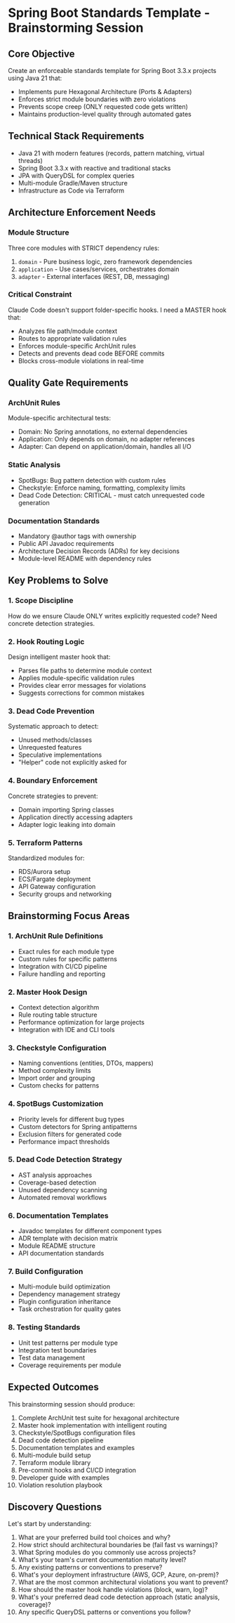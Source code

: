 # Spring Boot Standards Template - Brainstorming Session

## Core Objective
Create an enforceable standards template for Spring Boot 3.3.x projects using Java 21 that:
- Implements pure Hexagonal Architecture (Ports & Adapters)
- Enforces strict module boundaries with zero violations
- Prevents scope creep (ONLY requested code gets written)
- Maintains production-level quality through automated gates

## Technical Stack Requirements
- Java 21 with modern features (records, pattern matching, virtual threads)
- Spring Boot 3.3.x with reactive and traditional stacks
- JPA with QueryDSL for complex queries
- Multi-module Gradle/Maven structure
- Infrastructure as Code via Terraform

## Architecture Enforcement Needs

### Module Structure
Three core modules with STRICT dependency rules:
1. `domain` - Pure business logic, zero framework dependencies
2. `application` - Use cases/services, orchestrates domain
3. `adapter` - External interfaces (REST, DB, messaging)

### Critical Constraint
Claude Code doesn't support folder-specific hooks. I need a MASTER hook that:
- Analyzes file path/module context
- Routes to appropriate validation rules
- Enforces module-specific ArchUnit rules
- Detects and prevents dead code BEFORE commits
- Blocks cross-module violations in real-time

## Quality Gate Requirements

### ArchUnit Rules
Module-specific architectural tests:
- Domain: No Spring annotations, no external dependencies
- Application: Only depends on domain, no adapter references
- Adapter: Can depend on application/domain, handles all I/O

### Static Analysis
- SpotBugs: Bug pattern detection with custom rules
- Checkstyle: Enforce naming, formatting, complexity limits
- Dead Code Detection: CRITICAL - must catch unrequested code generation

### Documentation Standards
- Mandatory @author tags with ownership
- Public API Javadoc requirements
- Architecture Decision Records (ADRs) for key decisions
- Module-level README with dependency rules

## Key Problems to Solve

### 1. Scope Discipline
How do we ensure Claude ONLY writes explicitly requested code? Need concrete detection strategies.

### 2. Hook Routing Logic
Design intelligent master hook that:
- Parses file paths to determine module context
- Applies module-specific validation rules
- Provides clear error messages for violations
- Suggests corrections for common mistakes

### 3. Dead Code Prevention
Systematic approach to detect:
- Unused methods/classes
- Unrequested features
- Speculative implementations
- "Helper" code not explicitly asked for

### 4. Boundary Enforcement
Concrete strategies to prevent:
- Domain importing Spring classes
- Application directly accessing adapters
- Adapter logic leaking into domain

### 5. Terraform Patterns
Standardized modules for:
- RDS/Aurora setup
- ECS/Fargate deployment
- API Gateway configuration
- Security groups and networking

## Brainstorming Focus Areas

### 1. ArchUnit Rule Definitions
- Exact rules for each module type
- Custom rules for specific patterns
- Integration with CI/CD pipeline
- Failure handling and reporting

### 2. Master Hook Design
- Context detection algorithm
- Rule routing table structure
- Performance optimization for large projects
- Integration with IDE and CLI tools

### 3. Checkstyle Configuration
- Naming conventions (entities, DTOs, mappers)
- Method complexity limits
- Import order and grouping
- Custom checks for patterns

### 4. SpotBugs Customization
- Priority levels for different bug types
- Custom detectors for Spring antipatterns
- Exclusion filters for generated code
- Performance impact thresholds

### 5. Dead Code Detection Strategy
- AST analysis approaches
- Coverage-based detection
- Unused dependency scanning
- Automated removal workflows

### 6. Documentation Templates
- Javadoc templates for different component types
- ADR template with decision matrix
- Module README structure
- API documentation standards

### 7. Build Configuration
- Multi-module build optimization
- Dependency management strategy
- Plugin configuration inheritance
- Task orchestration for quality gates

### 8. Testing Standards
- Unit test patterns per module type
- Integration test boundaries
- Test data management
- Coverage requirements per module

## Expected Outcomes

This brainstorming session should produce:
1. Complete ArchUnit test suite for hexagonal architecture
2. Master hook implementation with intelligent routing
3. Checkstyle/SpotBugs configuration files
4. Dead code detection pipeline
5. Documentation templates and examples
6. Multi-module build setup
7. Terraform module library
8. Pre-commit hooks and CI/CD integration
9. Developer guide with examples
10. Violation resolution playbook

## Discovery Questions

Let's start by understanding:
1. What are your preferred build tool choices and why?
2. How strict should architectural boundaries be (fail fast vs warnings)?
3. What Spring modules do you commonly use across projects?
4. What's your team's current documentation maturity level?
5. Any existing patterns or conventions to preserve?
6. What's your deployment infrastructure (AWS, GCP, Azure, on-prem)?
7. What are the most common architectural violations you want to prevent?
8. How should the master hook handle violations (block, warn, log)?
9. What's your preferred dead code detection approach (static analysis, coverage)?
10. Any specific QueryDSL patterns or conventions you follow?

